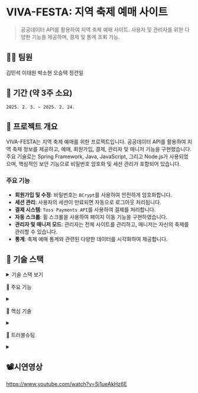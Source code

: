 # VIVA-FESTA: 지역 축제 예매 사이트

> 공공데이터 API를 활용하여 지역 축제 예매 사이트. 사용자 및 관리자를 위한 다양한 기능을 제공하며, 결제 및 통계 조회 가능.

## 🙍‍♂️ 팀원
김민석 이태원 박소현 오승택 정건일

## 📆 기간 (약 3주 소요)
`2025. 2. 3. ~ 2025. 2. 24.`

## 📌 프로젝트 개요

VIVA-FESTA는 지역 축제 예매를 위한 프로젝트입니다. 공공데이터 API를 활용하여 지역 축제 정보를 제공하고, 예매, 회원가입, 결제, 관리자 및 매니저 기능을 구현했습니다. 주요 기술로는 Spring Framework, Java, JavaScript, 그리고 Node.js가 사용되었으며, 핵심적인 보안 기능으로 비밀번호 암호화 및 세션 관리가 포함되어 있습니다.

### 주요 기능
- **회원가입 및 수정**: 비밀번호는 `BCrypt`를 사용하여 안전하게 암호화합니다.
- **세션 관리**: 사용자의 세션이 만료되면 자동으로 로그아웃 처리됩니다.
- **결제 시스템**: `Toss Payments API`를 사용하여 결제를 처리합니다.
- **자동 스크롤**: 휠 스크롤을 사용하여 페이지 이동 기능을 구현하였습니다.
- **관리자 및 매니저 모드**: 관리자는 전체 사이트를 관리하고, 매니저는 자신의 축제를 관리할 수 있습니다.
- **통계**: 축제 예매 통계와 관련된 다양한 데이터를 시각화하여 제공합니다.

## 📌 기술 스택

<details>
<summary>기술 스택 보기</summary>

- **OS**: Windows 11 Home
- **DB 서버**: Oracle 21
- **JDK 버전**: jdk-23.0.1
- **WAS**: Apache Tomcat 9.0.97
- **Spring Framework**: 4.27.0.RELEASE
- **Node.js 버전**: 22.12.0
- **개발 언어**: Java, HTML5, CSS3, JQuery, JavaScript, XML, Ajax
- **데이터베이스 모델링 툴**: ERWin 7.3.0.1666, StarUML
- **IDE**: Eclipse 4.34.0.v20241120-1800
- **SQL Developer**: 24.3.0.284.2209

</details>

📌 주요 기능
<details> <summary></summary>
회원가입 및 수정
사용자가 가입 시 비밀번호는 BCrypt로 암호화되어 저장됩니다.
회원 정보 수정 시, 비밀번호는 다시 암호화하여 처리합니다.
세션 관리
세션 만료 시간이 설정되어 있으며, 일정 시간이 지나면 자동으로 로그아웃됩니다.
세션 유지 시간 및 만료 시간은 서버 설정에서 조정 가능합니다.
결제 시스템
Toss Payments API를 사용하여 결제 기능을 구현했습니다.
결제 처리 중 발생할 수 있는 오류에 대비하여, 결제 취소 및 실패 시 처리가 가능합니다.
관리자 및 매니저 모드
관리자 페이지: 모든 축제를 관리하고, 회원 및 매니저 권한을 부여합니다.
매니저 페이지: 자신의 축제를 관리하고, 예매 현황을 확인할 수 있습니다.
통계
축제 예매 통계를 실시간으로 제공하며, 관리자는 축제별 예매 현황을 확인할 수 있습니다.
</details>

📌 핵심 기술
<details> <summary></summary>
BCrypt: 회원가입 및 비밀번호 수정 시, 비밀번호를 안전하게 암호화하여 저장합니다.
세션 관리: 사용자의 세션이 만료되면 자동으로 로그아웃되도록 설정되어 있습니다.
휠 스크롤: 페이지 내에서 휠 스크롤을 사용하여 페이지 이동 기능을 구현하였습니다.
Toss Payments API: 안전한 결제 처리를 위한 API를 사용합니다.
</details>

📌 트러블슈팅
<details> <summary></summary>
1. Toss Payments 결제 실패
결제 실패 시, API 호출 로그를 확인하여 오류 메시지를 추적하세요.
네트워크 문제나 API 키 설정이 잘못된 경우 결제에 실패할 수 있습니다.
2. 세션 만료 문제
세션 만료 시간이 지나도 로그아웃되지 않는 경우, web.xml 또는 Spring Security 설정에서 세션 관리 시간을 다시 확인해야 합니다.
브라우저의 캐시 문제로 로그아웃이 지연될 수 있습니다.
3. BCrypt 암호화 문제
BCrypt 암호화 방식에서 발생할 수 있는 문제는 주로 라이브러리 버전 문제입니다. 최신 버전의 spring-security-crypto 라이브러리를 사용하도록 하세요.
</details>

## 📽시연영상
https://www.youtube.com/watch?v=Sj1ueAkHz6E
